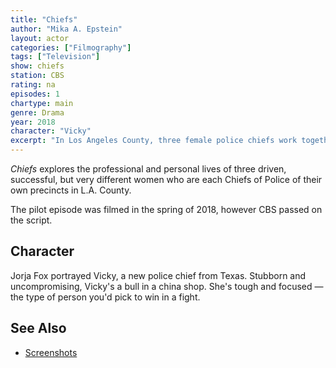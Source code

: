 ```yaml
---
title: "Chiefs"
author: "Mika A. Epstein"
layout: actor
categories: ["Filmography"]
tags: ["Television"]
show: chiefs
station: CBS
rating: na
episodes: 1
chartype: main
genre: Drama
year: 2018
character: "Vicky"
excerpt: "In Los Angeles County, three female police chiefs work together to catch a serial killer."
---
```


_Chiefs_ explores the professional and personal lives of three driven, successful, but very different women who are each Chiefs of Police of their own precincts in L.A. County.

The pilot episode was filmed in the spring of 2018, however CBS passed on the script.

## Character

Jorja Fox portrayed Vicky, a new police chief from Texas. Stubborn and uncompromising, Vicky's a bull in a china shop. She's tough and focused — the type of person you'd pick to win in a fight.

## See Also

* [Screenshots](https://jorjafox.net/gallery/tv/chiefs/)
